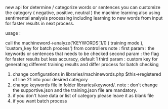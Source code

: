 new api for determine / categorize words or sentences
you can customize the category ( negative, positive, neutral )
the machine learning also using sentimental analysis processing including 
learning to new words from input for faster results in next process.

usage : 

call the machineword->analyze('KEYWORDS',1/0 ( training mode ), 'custom_key for batch process') from controllers
note :
first param : the keywords or sentences that needs to be checked
second param : the flag for faster results but less accuracy, default 1
third param : custom key for generating different training results and differ process for batch checking


1. change configurations in libraries/machinewords.php $this->registered of line 21 into your desired category
2. change keywords file in folder libraries/keyword/. note : don't change the supportive.json and the training.json file are mandatory.
3. if you don't have data or list of category please leave it as blank file
4. if you want batch process